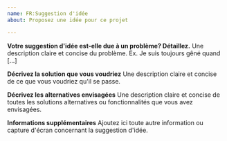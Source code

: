 ```yaml
---
name: FR:Suggestion d'idée
about: Proposez une idée pour ce projet

---
```


**Votre suggestion d'idée est-elle due à un problème? Détaillez.**
Une description claire et concise du problème. Ex. Je suis toujours gêné quand [...]

**Décrivez la solution que vous voudriez**
Une description claire et concise de ce que vous voudriez qu'il se passe.

**Décrivez les alternatives envisagées**
Une description claire et concise de toutes les solutions alternatives ou fonctionnalités que vous avez envisagées.

**Informations supplémentaires**
Ajoutez ici toute autre information ou capture d'écran concernant la suggestion d'idée.
